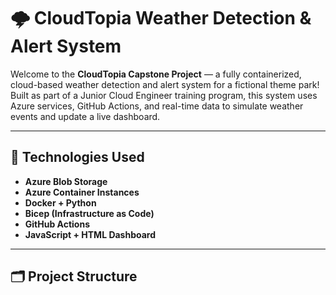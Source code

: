 # 🌩️ CloudTopia Weather Detection & Alert System

Welcome to the **CloudTopia Capstone Project** — a fully containerized, cloud-based weather detection and alert system for a fictional theme park! Built as part of a Junior Cloud Engineer training program, this system uses Azure services, GitHub Actions, and real-time data to simulate weather events and update a live dashboard.

---

## 🔧 Technologies Used

- **Azure Blob Storage**
- **Azure Container Instances**
- **Docker + Python**
- **Bicep (Infrastructure as Code)**
- **GitHub Actions**
- **JavaScript + HTML Dashboard**

---

## 🗂️ Project Structure

